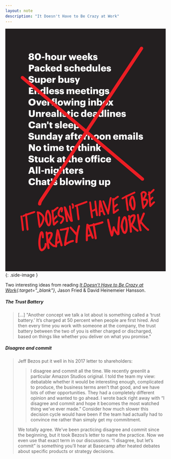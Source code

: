 ```yaml
---
layout: note
description: "It Doesn't Have to Be Crazy at Work"
---
```


![It Doesn't Have to Be Crazy at Work][1]
{: .side-image }

Two interesting ideas from reading *[It Doesn't Have to Be Crazy at Work][2]{:target="_blank"}*, Jason Fried & David Heinemeier Hansson.

##### The Trust Battery

> [...] "Another concept we talk a lot about is something called a ‘trust battery.’ It’s
> charged at 50 percent when people are first hired. And then every time you work
> with someone at the company, the trust battery between the two of you is either
> charged or discharged, based on things like whether you deliver on what you
> promise."

##### Disagree and commit

> Jeff Bezos put it well in his 2017 letter to shareholders:
> 
>> I disagree and commit all the time. We recently greenlit a particular Amazon
>> Studios original. I told the team my view: debatable whether it would be
>> interesting enough, complicated to produce, the business terms aren’t that
>> good, and we have lots of other opportunities. They had a completely
>> different opinion and wanted to go ahead. I wrote back right away with “I
>> disagree and commit and hope it becomes the most watched thing we’ve ever
>> made.” Consider how much slower this decision cycle would have been if the
>> team had actually had to convince me rather than simply get my commitment.
> 
> We totally agree. We’ve been practicing disagree and commit since the
> beginning, but it took Bezos’s letter to name the practice. Now we even use
> that exact term in our discussions. “I disagree, but let’s commit” is something
> you’ll hear at Basecamp after heated debates about specific products or
> strategy decisions.


[1]: /assets/images/notes/calm.jpg
[2]: https://basecamp.com/books/calm
